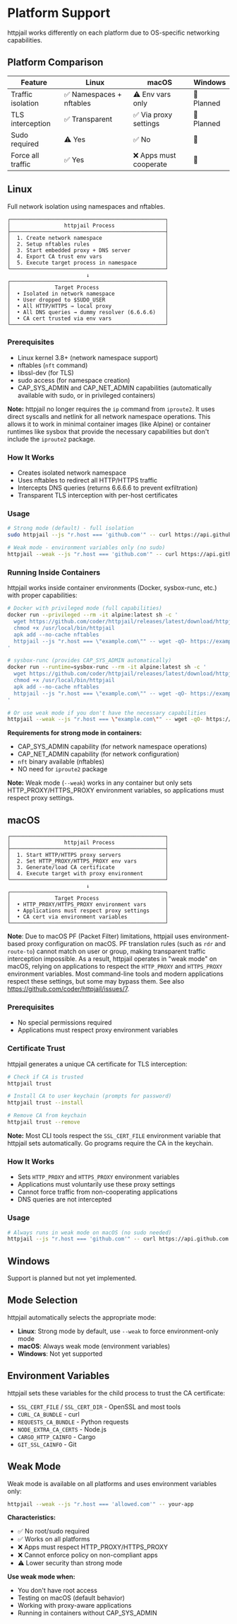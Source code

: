 # Platform Support

httpjail works differently on each platform due to OS-specific networking capabilities.

## Platform Comparison

| Feature           | Linux                    | macOS                  | Windows    |
| ----------------- | ------------------------ | ---------------------- | ---------- |
| Traffic isolation | ✅ Namespaces + nftables | ⚠️ Env vars only       | 🚧 Planned |
| TLS interception  | ✅ Transparent           | ✅ Via proxy settings  | 🚧 Planned |
| Sudo required     | ⚠️ Yes                   | ✅ No                  | 🚧         |
| Force all traffic | ✅ Yes                   | ❌ Apps must cooperate | 🚧         |

## Linux

Full network isolation using namespaces and nftables.

```
┌─────────────────────────────────────────────────┐
│                 httpjail Process                │
├─────────────────────────────────────────────────┤
│  1. Create network namespace                    │
│  2. Setup nftables rules                        │
│  3. Start embedded proxy + DNS server           │
│  4. Export CA trust env vars                    │
│  5. Execute target process in namespace         │
└─────────────────────────────────────────────────┘
                         ↓
┌─────────────────────────────────────────────────┐
│              Target Process                     │
│  • Isolated in network namespace                │
│  • User dropped to $SUDO_USER                   │
│  • All HTTP/HTTPS → local proxy                 │
│  • All DNS queries → dummy resolver (6.6.6.6)   │
│  • CA cert trusted via env vars                 │
└─────────────────────────────────────────────────┘
```

### Prerequisites

- Linux kernel 3.8+ (network namespace support)
- nftables (`nft` command)
- libssl-dev (for TLS)
- sudo access (for namespace creation)
- CAP_SYS_ADMIN and CAP_NET_ADMIN capabilities (automatically available with sudo, or in privileged containers)

**Note:** httpjail no longer requires the `ip` command from `iproute2`. It uses direct syscalls and netlink for all network namespace operations. This allows it to work in minimal container images (like Alpine) or container runtimes like sysbox that provide the necessary capabilities but don't include the `iproute2` package.

### How It Works

- Creates isolated network namespace
- Uses nftables to redirect all HTTP/HTTPS traffic
- Intercepts DNS queries (returns 6.6.6.6 to prevent exfiltration)
- Transparent TLS interception with per-host certificates

### Usage

```bash
# Strong mode (default) - full isolation
sudo httpjail --js "r.host === 'github.com'" -- curl https://api.github.com

# Weak mode - environment variables only (no sudo)
httpjail --weak --js "r.host === 'github.com'" -- curl https://api.github.com
```

### Running Inside Containers

httpjail works inside container environments (Docker, sysbox-runc, etc.) with proper capabilities:

```bash
# Docker with privileged mode (full capabilities)
docker run --privileged --rm -it alpine:latest sh -c '
  wget https://github.com/coder/httpjail/releases/latest/download/httpjail-linux-amd64 -O /usr/local/bin/httpjail
  chmod +x /usr/local/bin/httpjail
  apk add --no-cache nftables
  httpjail --js "r.host === \"example.com\"" -- wget -qO- https://example.com
'

# sysbox-runc (provides CAP_SYS_ADMIN automatically)
docker run --runtime=sysbox-runc --rm -it alpine:latest sh -c '
  wget https://github.com/coder/httpjail/releases/latest/download/httpjail-linux-amd64 -O /usr/local/bin/httpjail
  chmod +x /usr/local/bin/httpjail
  apk add --no-cache nftables
  httpjail --js "r.host === \"example.com\"" -- wget -qO- https://example.com
'

# Or use weak mode if you don't have the necessary capabilities
httpjail --weak --js "r.host === \"example.com\"" -- wget -qO- https://example.com
```

**Requirements for strong mode in containers:**
- CAP_SYS_ADMIN capability (for network namespace operations)
- CAP_NET_ADMIN capability (for network configuration)
- `nft` binary available (nftables)
- NO need for `iproute2` package

**Note:** Weak mode (`--weak`) works in any container but only sets HTTP_PROXY/HTTPS_PROXY environment variables, so applications must respect proxy settings.

## macOS

```
┌─────────────────────────────────────────────────┐
│                 httpjail Process                │
├─────────────────────────────────────────────────┤
│  1. Start HTTP/HTTPS proxy servers              │
│  2. Set HTTP_PROXY/HTTPS_PROXY env vars         │
│  3. Generate/load CA certificate                │
│  4. Execute target with proxy environment       │
└─────────────────────────────────────────────────┘
                         ↓
┌─────────────────────────────────────────────────┐
│              Target Process                     │
│  • HTTP_PROXY/HTTPS_PROXY environment vars      │
│  • Applications must respect proxy settings     │
│  • CA cert via environment variables            │
└─────────────────────────────────────────────────┘
```

**Note**: Due to macOS PF (Packet Filter) limitations, httpjail uses environment-based proxy configuration on macOS. PF translation rules (such as `rdr` and `route-to`) cannot match on user or group, making transparent traffic interception impossible. As a result, httpjail operates in "weak mode" on macOS, relying on applications to respect the `HTTP_PROXY` and `HTTPS_PROXY` environment variables. Most command-line tools and modern applications respect these settings, but some may bypass them. See also https://github.com/coder/httpjail/issues/7.

### Prerequisites

- No special permissions required
- Applications must respect proxy environment variables

### Certificate Trust

httpjail generates a unique CA certificate for TLS interception:

```bash
# Check if CA is trusted
httpjail trust

# Install CA to user keychain (prompts for password)
httpjail trust --install

# Remove CA from keychain
httpjail trust --remove
```

**Note:** Most CLI tools respect the `SSL_CERT_FILE` environment variable that httpjail sets automatically. Go programs require the CA in the keychain.

### How It Works

- Sets `HTTP_PROXY` and `HTTPS_PROXY` environment variables
- Applications must voluntarily use these proxy settings
- Cannot force traffic from non-cooperating applications
- DNS queries are not intercepted

### Usage

```bash
# Always runs in weak mode on macOS (no sudo needed)
httpjail --js "r.host === 'github.com'" -- curl https://api.github.com
```

## Windows

Support is planned but not yet implemented.

## Mode Selection

httpjail automatically selects the appropriate mode:

- **Linux**: Strong mode by default, use `--weak` to force environment-only mode
- **macOS**: Always weak mode (environment variables)
- **Windows**: Not yet supported

## Environment Variables

httpjail sets these variables for the child process to trust the CA certificate:

- `SSL_CERT_FILE` / `SSL_CERT_DIR` - OpenSSL and most tools
- `CURL_CA_BUNDLE` - curl
- `REQUESTS_CA_BUNDLE` - Python requests
- `NODE_EXTRA_CA_CERTS` - Node.js
- `CARGO_HTTP_CAINFO` - Cargo
- `GIT_SSL_CAINFO` - Git

## Weak Mode

Weak mode is available on all platforms and uses environment variables only:

```bash
httpjail --weak --js "r.host === 'allowed.com'" -- your-app
```

**Characteristics:**
- ✅ No root/sudo required
- ✅ Works on all platforms
- ❌ Apps must respect HTTP_PROXY/HTTPS_PROXY
- ❌ Cannot enforce policy on non-compliant apps
- ⚠️ Lower security than strong mode

**Use weak mode when:**
- You don't have root access
- Testing on macOS (default behavior)
- Working with proxy-aware applications
- Running in containers without CAP_SYS_ADMIN
